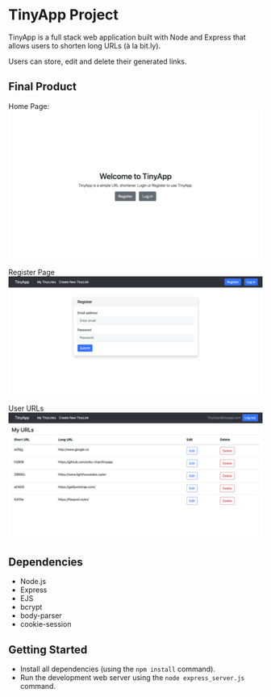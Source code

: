 # TinyApp Project

TinyApp is a full stack web application built with Node and Express that allows users to shorten long URLs (à la bit.ly). 

Users can store, edit and delete their generated links. 

## Final Product
Home Page:
!["Home Page"](https://github.com/unko-chan/tinyapp/blob/master/docs/homepage.png?raw=true)

Register Page
!["Register Page"](https://github.com/unko-chan/tinyapp/blob/master/docs/registerPage.png?raw=true)

User URLs
!["User URLs"](https://github.com/unko-chan/tinyapp/blob/master/docs/userUrls.png?raw=true)

## Dependencies

- Node.js
- Express
- EJS
- bcrypt
- body-parser
- cookie-session

## Getting Started

- Install all dependencies (using the `npm install` command).
- Run the development web server using the `node express_server.js` command.
